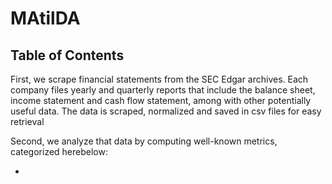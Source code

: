 # MAtilDA



## Table of Contents

First, we scrape financial statements from the SEC Edgar archives. Each company files yearly and quarterly reports that include the balance sheet, income statement and cash flow statement, among with other potentially useful data. The data is scraped, normalized and saved in csv files for easy retrieval

Second, we analyze that data by computing well-known metrics, categorized herebelow:

 - 